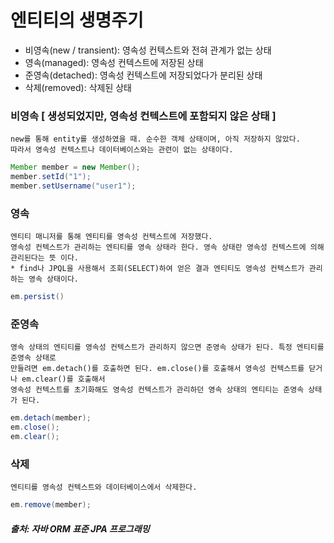 # 엔티티의 생명주기

- 비영속(new / transient): 영속성 컨텍스트와 전혀 관계가 없는 상태
- 영속(managed): 영속성 컨텍스트에 저장된 상태
- 준영속(detached): 영속성 컨텍스트에 저장되었다가 분리된 상태
- 삭제(removed): 삭제된 상태

### 비영속 [ 생성되었지만, 영속성 컨텍스트에 포함되지 않은 상태 ]
 
```
new를 통해 entity를 생성하였을 때. 순수한 객체 상태이며, 아직 저장하지 않았다.
따라서 영속성 컨텍스트나 데이터베이스와는 관련이 없는 상태이다.
```

```java
Member member = new Member();
member.setId("1");
member.setUsername("user1");
```

### 영속

```
엔티티 매니저를 통해 엔티티를 영속성 컨텍스트에 저장했다.
영속성 컨텍스트가 관리하는 엔티티를 영속 상태라 한다. 영속 상태란 영속성 컨텍스트에 의해 관리된다는 뜻 이다.
* find나 JPQL을 사용해서 조회(SELECT)하여 얻은 결과 엔티티도 영속성 컨텍스트가 관리하는 영속 상태이다.
```

```java
em.persist()
```

### 준영속

```
영속 상태의 엔티티를 영속성 컨텍스트가 관리하지 않으면 준영속 상태가 된다. 특정 엔티티를 준영속 상태로 
만들려면 em.detach()를 호출하면 된다. em.close()를 호출해서 영속성 컨텍스트를 닫거나 em.clear()를 호출해서
영속성 컨텍스트를 초기화해도 영속성 컨텍스트가 관리하던 영속 상태의 엔티티는 준영속 상태가 된다.
```

```java
em.detach(member);
em.close();
em.clear();
```

### 삭제
```
엔티티를 영속성 컨텍스트와 데이터베이스에서 삭제한다.
```

```java
em.remove(member);
```
##### 출처: 자바 ORM 표준 JPA 프로그래밍
